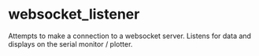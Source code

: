 # websocket_listener
Attempts to make a connection to a websocket server. Listens for data and displays on the serial monitor / plotter.
